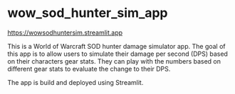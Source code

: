 # wow_sod_hunter_sim_app
https://wowsodhuntersim.streamlit.app

This is a World of Warcraft SOD hunter damage simulator app. The goal of this app is to allow users to simulate their damage per second (DPS) based on their characters gear stats. They can play with the numbers based on different gear stats to evaluate the change to their DPS.

The app is build and deployed using Streamlit.
